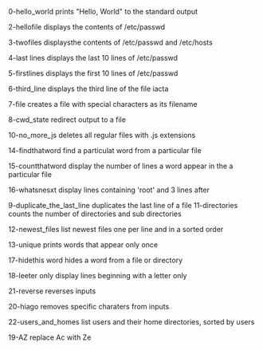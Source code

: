 0-hello_world prints "Hello, World" to the standard output

2-hellofile displays the contents of /etc/passwd

3-twofiles displaysthe contents of /etc/passwd and /etc/hosts

4-last lines displays the last 10 lines of /etc/passwd

5-firstlines displays the first 10 lines of /etc/passwd

6-third_line displays the third line of the file iacta

7-file creates a file with special characters as its filename

8-cwd_state redirect output to a file

10-no_more_js deletes all regular files with .js extensions

14-findthatword find a particulat word from a particular file

15-countthatword display the number of lines a word appear in the a particular file

16-whatsnesxt display lines containing 'root' and 3 lines after

9-duplicate_the_last_line duplicates the last line of a file
11-directories counts the number of directories and sub directories

12-newest_files list newest files one per line and in a sorted order

13-unique prints words that appear only once

17-hidethis word hides a word from a file or directory

18-leeter only display lines beginning with a letter only

21-reverse reverses inputs

20-hiago removes specific charaters from inputs

22-users_and_homes list users and their home directories, sorted by users

19-AZ replace Ac with Ze
